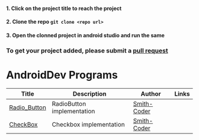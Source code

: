 #### 1. Click on the project title to reach the project
#### 2. Clone the repo ```git clone <repo url>```
#### 3. Open the clonned project in android studio and run the same

### To get your project added, please submit a [pull request](https://github.com/Punithify/sample/pulls)

AndroidDev Programs
======

Title | Description | Author | Links
------        |      ------     |      ------    |      ------
[Radio_Button](https://github.com/Smith-Coder/Android_Radio_Button.git)  |   RadioButton implementation   |   [Smith-Coder](https://github.com/Smith-Coder)
[CheckBox](https://github.com/Smith-Coder/Android_checkBox.git)  |   Checkbox implementation      |   [Smith-Coder](https://github.com/Smith-Coder)

